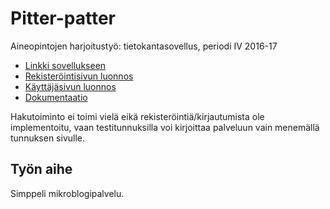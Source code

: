 # Pitter-patter
Aineopintojen harjoitustyö: tietokantasovellus, periodi IV 2016-17

* [Linkki sovellukseen](https://pyykkomi.users.cs.helsinki.fi/pitterpatter/)
* [Rekisteröintisivun luonnos](https://pyykkomi.users.cs.helsinki.fi/pitterpatter/rekisterointi)
* [Käyttäjäsivun luonnos](https://pyykkomi.users.cs.helsinki.fi/pitterpatter/kayttajasivu)
* [Dokumentaatio](https://github.com/mipyykko/pitterpatter/blob/master/doc/dokumentaatio.pdf)

Hakutoiminto ei toimi vielä eikä rekisteröintiä/kirjautumista ole implementoitu, vaan testitunnuksilla voi kirjoittaa palveluun vain menemällä tunnuksen sivulle.

## Työn aihe

Simppeli mikroblogipalvelu.
